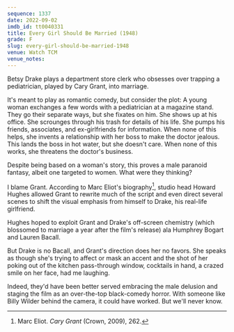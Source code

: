 ```yaml
---
sequence: 1337
date: 2022-09-02
imdb_id: tt0040331
title: Every Girl Should Be Married (1948)
grade: F
slug: every-girl-should-be-married-1948
venue: Watch TCM
venue_notes:
---
```


Betsy Drake plays a department store clerk who obsesses over trapping a pediatrician, played by Cary Grant, into marriage.

<!-- end -->

It's meant to play as romantic comedy, but consider the plot: A young woman exchanges a few words with a pediatrician at a magazine stand. They go their separate ways, but she fixates on him. She shows up at his office. She scrounges through his trash for details of his life. She pumps his friends, associates, and ex-girlfriends for information. When none of this helps, she invents a relationship with her boss to make the doctor jealous. This lands the boss in hot water, but she doesn't care. When none of this works, she threatens the doctor's business.

Despite being based on a woman's story, this proves a male paranoid fantasy, albeit one targeted to women. What were they thinking?

I blame Grant. According to Marc Eliot's biography[^1], studio head Howard Hughes allowed Grant to rewrite much of the script and even direct several scenes to shift the visual emphasis from himself to Drake, his real-life girlfriend.

Hughes hoped to exploit Grant and Drake's off-screen chemistry (which blossomed to marriage a year after the film's release) ala Humphrey Bogart and Lauren Bacall.

But Drake is no Bacall, and Grant's direction does her no favors. She speaks as though she's trying to affect or mask an accent and the shot of her poking out of the kitchen pass-through window, cocktails in hand, a crazed smile on her face, had me laughing.

Indeed, they'd have been better served embracing the male delusion and staging the film as an over-the-top black-comedy horror. With someone like Billy Wilder behind the camera, it could have worked. But we'll never know.

[^1]: Marc Eliot. _Cary Grant_ (Crown, 2009), 262.
